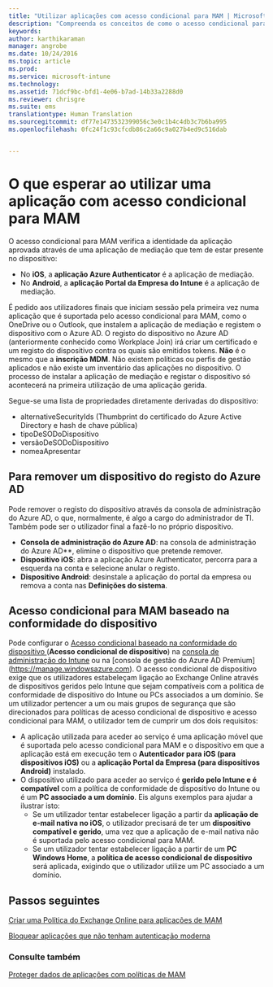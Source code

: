 ```yaml
---
title: "Utilizar aplicações com acesso condicional para MAM | Microsoft Intune"
description: "Compreenda os conceitos de como o acesso condicional para MAM pode ajudar a controlar as aplicações que têm acesso aos serviços do O365."
keywords: 
author: karthikaraman
manager: angrobe
ms.date: 10/24/2016
ms.topic: article
ms.prod: 
ms.service: microsoft-intune
ms.technology: 
ms.assetid: 71dcf9bc-bfd1-4e06-b7ad-14b33a2288d0
ms.reviewer: chrisgre
ms.suite: ems
translationtype: Human Translation
ms.sourcegitcommit: df77e1473532399056c3e0c1b4c4db3c7b6ba995
ms.openlocfilehash: 0fc24f1c93cfcdb86c2a66c9a027b4ed9c516dab


---
```

# <a name="what-to-expect-when-using-an-app-with-mam-ca"></a>O que esperar ao utilizar uma aplicação com acesso condicional para MAM
O acesso condicional para MAM verifica a identidade da aplicação aprovada através de uma aplicação de mediação que tem de estar presente no dispositivo:
*  No **iOS**, a **aplicação Azure Authenticator** é a aplicação de mediação.
* No **Android**, a **aplicação Portal da Empresa do Intune** é a aplicação de mediação. 

É pedido aos utilizadores finais que iniciam sessão pela primeira vez numa aplicação que é suportada pelo acesso condicional para MAM, como o OneDrive ou o Outlook, que instalem a aplicação de mediação e registem o dispositivo com o Azure AD. O registo do dispositivo no Azure AD (anteriormente conhecido como Workplace Join) irá criar um certificado e um registo do dispositivo contra os quais são emitidos tokens.  **Não** é o mesmo que a **inscrição MDM**. Não existem políticas ou perfis de gestão aplicados e não existe um inventário das aplicações no dispositivo.  O processo de instalar a aplicação de mediação e registar o dispositivo só acontecerá na primeira utilização de uma aplicação gerida.

Segue-se uma lista de propriedades diretamente derivadas do dispositivo:

* alternativeSecurityIds (Thumbprint do certificado do Azure Active Directory e hash de chave pública)
* tipoDeSODoDispositivo
* versãoDeSODoDispositivo
* nomeaApresentar

## <a name="to-remove-a-device-from-azure-ad-registration"></a>Para remover um dispositivo do registo do Azure AD
Pode remover o registo do dispositivo através da consola de administração do Azure AD, o que, normalmente, é algo a cargo do administrador de TI.  Também pode ser o utilizador final a fazê-lo no próprio dispositivo.

* **Consola de administração do Azure AD**: na consola de administração do Azure AD**, elimine o dispositivo que pretende remover.
* **Dispositivo iOS**: abra a aplicação Azure Authenticator, percorra para a esquerda na conta e selecione anular o registo.  
* **Dispositivo Android**: desinstale a aplicação do portal da empresa ou remova a conta nas **Definições do sistema**.



## <a name="mam-ca-with-conditional-access-based-on-device-compliance"></a>Acesso condicional para MAM baseado na conformidade do dispositivo  

Pode configurar o [Acesso condicional baseado na conformidade do dispositivo ](restrict-access-to-email-and-o365-services-with-microsoft-intune.md)(**Acesso condicional de dispositivo**) na [consola de administração do Intune](https://manage.microsoft.com) ou na [consola de gestão do Azure AD Premium] (https://manage.windowsazure.com). O acesso condicional de dispositivo exige que os utilizadores estabeleçam ligação ao Exchange Online através de dispositivos geridos pelo Intune que sejam compatíveis com a política de conformidade de dispositivo do Intune ou PCs associados a um domínio.  Se um utilizador pertencer a um ou mais grupos de segurança que são direcionados para políticas de acesso condicional de dispositivo e acesso condicional para MAM, o utilizador tem de cumprir um dos dois requisitos:
* A aplicação utilizada para aceder ao serviço é uma aplicação móvel que é suportada pelo acesso condicional para MAM e o dispositivo em que a aplicação está em execução tem o **Autenticador para iOS (para dispositivos iOS)** ou a **aplicação Portal da Empresa (para dispositivos Android)** instalado.
* O dispositivo utilizado para aceder ao serviço é **gerido pelo Intune e é compatível** com a política de conformidade de dispositivo do Intune ou é um **PC associado a um domínio**.  Eis alguns exemplos para ajudar a ilustrar isto:
  * Se um utilizador tentar estabelecer ligação a partir da **aplicação de e-mail nativa no iOS**, o utilizador precisará de ter um **dispositivo compatível e gerido**, uma vez que a aplicação de e-mail nativa não é suportada pelo acesso condicional para MAM.
  * Se um utilizador tentar estabelecer ligação a partir de um **PC Windows Home**, a **política de acesso condicional de dispositivo** será aplicada, exigindo que o utilizador utilize um PC associado a um domínio.




## <a name="next-steps"></a>Passos seguintes
[Criar uma Política do Exchange Online para aplicações de MAM](mam-ca-for-exchange-online.md)

[Bloquear aplicações que não tenham autenticação moderna](block-apps-with-no-modern-authentication.md)

### <a name="see-also"></a>Consulte também

[Proteger dados de aplicações com políticas de MAM](protect-app-data-using-mobile-app-management-policies-with-microsoft-intune.md)



<!--HONumber=Nov16_HO2-->


